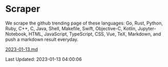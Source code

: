 # Scraper

We scrape the github trending page of these languages: Go, Rust, Python, Ruby, C++, C, Java, Shell, Makefile, Swift, Objective-C, Kotlin, Jupyter-Notebook, HTML, JavaScript, TypeScript, CSS, Vue, TeX, Markdown, and push a markdown result everyday.

[2023-01-13.md](https://github.com/yangwenmai/github-trending-backup/blob/master/2023-01-13.md)

Last Updated: 2023-01-13 04:00:06